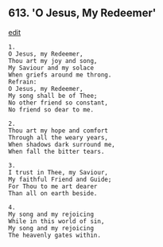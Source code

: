 
## 613.  'O Jesus, My Redeemer'
[edit](https://docs.google.com/document/d/12_jfT2JLh7PXL1tfheqbD1nz7IT6catL/edit?mode=html)




    1.
    O Jesus, my Redeemer, 
    Thou art my joy and song, 
    My Saviour and my solace 
    When griefs around me throng. 
    Refrain:
    O Jesus, my Redeemer, 
    My song shall be of Thee; 
    No other friend so constant, 
    No friend so dear to me. 

    2.
    Thou art my hope and comfort 
    Through all the weary years, 
    When shadows dark surround me, 
    When fall the bitter tears. 

    3.
    I trust in Thee, my Saviour, 
    My faithful Friend and Guide; 
    For Thou to me art dearer 
    Than all on earth beside. 

    4.
    My song and my rejoicing 
    While in this world of sin, 
    My song and my rejoicing 
    The heavenly gates within.
